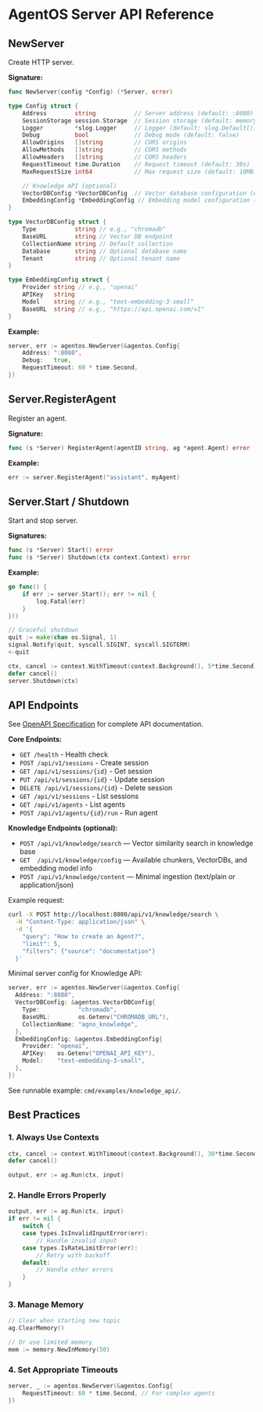 # AgentOS Server API Reference

## NewServer

Create HTTP server.

**Signature:**
```go
func NewServer(config *Config) (*Server, error)

type Config struct {
    Address        string           // Server address (default: :8080)
    SessionStorage session.Storage  // Session storage (default: memory)
    Logger         *slog.Logger     // Logger (default: slog.Default())
    Debug          bool             // Debug mode (default: false)
    AllowOrigins   []string         // CORS origins
    AllowMethods   []string         // CORS methods
    AllowHeaders   []string         // CORS headers
    RequestTimeout time.Duration    // Request timeout (default: 30s)
    MaxRequestSize int64            // Max request size (default: 10MB)

    // Knowledge API (optional)
    VectorDBConfig *VectorDBConfig  // Vector database configuration (e.g., chromadb)
    EmbeddingConfig *EmbeddingConfig // Embedding model configuration (e.g., OpenAI)
}

type VectorDBConfig struct {
    Type           string // e.g., "chromadb"
    BaseURL        string // Vector DB endpoint
    CollectionName string // Default collection
    Database       string // Optional database name
    Tenant         string // Optional tenant name
}

type EmbeddingConfig struct {
    Provider string // e.g., "openai"
    APIKey   string
    Model    string // e.g., "text-embedding-3-small"
    BaseURL  string // e.g., "https://api.openai.com/v1"
}
```

**Example:**
```go
server, err := agentos.NewServer(&agentos.Config{
    Address: ":8080",
    Debug:   true,
    RequestTimeout: 60 * time.Second,
})
```

## Server.RegisterAgent

Register an agent.

**Signature:**
```go
func (s *Server) RegisterAgent(agentID string, ag *agent.Agent) error
```

**Example:**
```go
err := server.RegisterAgent("assistant", myAgent)
```

## Server.Start / Shutdown

Start and stop server.

**Signatures:**
```go
func (s *Server) Start() error
func (s *Server) Shutdown(ctx context.Context) error
```

**Example:**
```go
go func() {
    if err := server.Start(); err != nil {
        log.Fatal(err)
    }
}()

// Graceful shutdown
quit := make(chan os.Signal, 1)
signal.Notify(quit, syscall.SIGINT, syscall.SIGTERM)
<-quit

ctx, cancel := context.WithTimeout(context.Background(), 5*time.Second)
defer cancel()
server.Shutdown(ctx)
```

## API Endpoints

See [OpenAPI Specification](../../pkg/agentos/openapi.yaml) for complete API documentation.

**Core Endpoints:**
- `GET /health` - Health check
- `POST /api/v1/sessions` - Create session
- `GET /api/v1/sessions/{id}` - Get session
- `PUT /api/v1/sessions/{id}` - Update session
- `DELETE /api/v1/sessions/{id}` - Delete session
- `GET /api/v1/sessions` - List sessions
- `GET /api/v1/agents` - List agents
- `POST /api/v1/agents/{id}/run` - Run agent

**Knowledge Endpoints (optional):**
- `POST /api/v1/knowledge/search` — Vector similarity search in knowledge base
- `GET  /api/v1/knowledge/config` — Available chunkers, VectorDBs, and embedding model info
- `POST /api/v1/knowledge/content` — Minimal ingestion (text/plain or application/json)

Example request:
```bash
curl -X POST http://localhost:8080/api/v1/knowledge/search \
  -H "Content-Type: application/json" \
  -d '{
    "query": "How to create an Agent?",
    "limit": 5,
    "filters": {"source": "documentation"}
  }'
```

Minimal server config for Knowledge API:
```go
server, err := agentos.NewServer(&agentos.Config{
  Address: ":8080",
  VectorDBConfig: &agentos.VectorDBConfig{
    Type:           "chromadb",
    BaseURL:        os.Getenv("CHROMADB_URL"),
    CollectionName: "agno_knowledge",
  },
  EmbeddingConfig: &agentos.EmbeddingConfig{
    Provider: "openai",
    APIKey:   os.Getenv("OPENAI_API_KEY"),
    Model:    "text-embedding-3-small",
  },
})
```

See runnable example: `cmd/examples/knowledge_api/`.

## Best Practices

### 1. Always Use Contexts

```go
ctx, cancel := context.WithTimeout(context.Background(), 30*time.Second)
defer cancel()

output, err := ag.Run(ctx, input)
```

### 2. Handle Errors Properly

```go
output, err := ag.Run(ctx, input)
if err != nil {
    switch {
    case types.IsInvalidInputError(err):
        // Handle invalid input
    case types.IsRateLimitError(err):
        // Retry with backoff
    default:
        // Handle other errors
    }
}
```

### 3. Manage Memory

```go
// Clear when starting new topic
ag.ClearMemory()

// Or use limited memory
mem := memory.NewInMemory(50)
```

### 4. Set Appropriate Timeouts

```go
server, _ := agentos.NewServer(&agentos.Config{
    RequestTimeout: 60 * time.Second, // For complex agents
})
```
